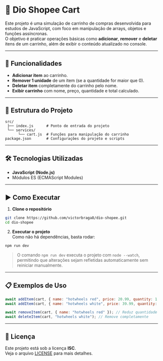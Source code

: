 # 🛒 Dio Shopee Cart

Este projeto é uma simulação de carrinho de compras desenvolvida para estudos de JavaScript, com foco em manipulação de arrays, objetos e funções assíncronas.  
O objetivo é praticar operações básicas como **adicionar**, **remover** e **deletar** itens de um carrinho, além de exibir o conteúdo atualizado no console.

---

## 🚀 Funcionalidades

- **Adicionar item** ao carrinho.
- **Remover 1 unidade** de um item (se a quantidade for maior que 0).
- **Deletar item** completamente do carrinho pelo nome.
- **Exibir carrinho** com nome, preço, quantidade e total calculado.

---

## 📂 Estrutura do Projeto

```
src/
 ├── index.js      # Ponto de entrada do projeto
 └── services/
      └── cart.js  # Funções para manipulação do carrinho
package.json       # Configurações do projeto e scripts
```

---

## 🛠 Tecnologias Utilizadas

- **JavaScript (Node.js)**
- Módulos ES (ECMAScript Modules)

---

## ▶️ Como Executar

1. **Clone o repositório**
```bash
git clone https://github.com/victorbraga8/dio-shopee.git
cd dio-shopee
```

2. **Executar o projeto**  
Como não há dependências, basta rodar:
```bash
npm run dev
```

> O comando `npm run dev` executa o projeto com `node --watch`, permitindo que alterações sejam refletidas automaticamente sem reiniciar manualmente.

---

## 📋 Exemplos de Uso

```javascript
await addItem(cart, { name: "hotwheels red", price: 20.99, quantity: 1 });
await addItem(cart, { name: "hotwheels white", price: 39.99, quantity: 2 });

await removeItem(cart, { name: "hotwheels red" }); // Reduz quantidade em 1
await deleteItem(cart, "hotwheels white"); // Remove completamente
```

---

## 📜 Licença

Este projeto está sob a licença **ISC**.  
Veja o arquivo [LICENSE](LICENSE) para mais detalhes.

